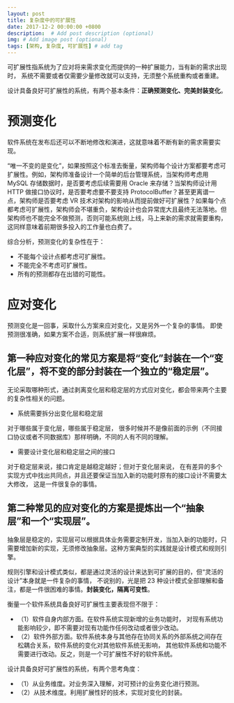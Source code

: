 ```yaml
---
layout: post
title: 复杂度中的可扩展性
date: 2017-12-2 00:00:00 +0800
description:  # Add post description (optional)
img: # Add image post (optional)
tags: [架构, 复杂度, 可扩展性] # add tag
---
```


可扩展性指系统为了应对将来需求变化而提供的一种扩展能力，当有新的需求出现时，
系统不需要或者仅需要少量修改就可以支持，无须整个系统重构或者重建。


设计具备良好可扩展性的系统，有两个基本条件：**正确预测变化、完美封装变化**。

# 预测变化
软件系统在发布后还可以不断地修改和演进，这就意味着不断有新的需求需要实现。

“唯一不变的是变化”，如果按照这个标准去衡量，架构师每个设计方案都要考虑可扩展性。例如，架构师准备设计一个简单的后台管理系统，当架构师考虑用 MySQL 存储数据时，是否要考虑后续需要用 Oracle 来存储？当架构师设计用 HTTP 做接口协议时，是否要考虑要不要支持 ProtocolBuffer？甚至更离谱一点，架构师是否要考虑 VR 技术对架构的影响从而提前做好可扩展性？如果每个点都考虑可扩展性，架构师会不堪重负，架构设计也会异常庞大且最终无法落地。但架构师也不能完全不做预测，否则可能系统刚上线，马上来新的需求就需要重构，这同样意味着前期很多投入的工作量也白费了。

综合分析，预测变化的复杂性在于：

- 不能每个设计点都考虑可扩展性。
- 不能完全不考虑可扩展性。
- 所有的预测都存在出错的可能性。


# 应对变化

预测变化是一回事，采取什么方案来应对变化，又是另外一个复杂的事情。
即使预测很准确，如果方案不合适，则系统扩展一样很麻烦。

## 第一种应对变化的常见方案是**将“变化”封装在一个“变化层”，将不变的部分封装在一个独立的“稳定层”**。

无论采取哪种形式，通过剥离变化层和稳定层的方式应对变化，都会带来两个主要的复杂性相关的问题。

- 系统需要拆分出变化层和稳定层

对于哪些属于变化层，哪些属于稳定层，
很多时候并不是像前面的示例（不同接口协议或者不同数据库）那样明确，不同的人有不同的理解。

- 需要设计变化层和稳定层之间的接口

对于稳定层来说，接口肯定是越稳定越好；但对于变化层来说，
在有差异的多个实现方式中找出共同点，并且还要保证当加入新的功能时原有的接口设计不需要太大修改，
这是一件很复杂的事情。

## 第二种常见的应对变化的方案是提炼出一个“抽象层”和一个“实现层”。

抽象层是稳定的，实现层可以根据具体业务需要定制开发，当加入新的功能时，只需要增加新的实现，无须修改抽象层。这种方案典型的实践就是设计模式和规则引擎。

规则引擎和设计模式类似，都是通过灵活的设计来达到可扩展的目的，但“灵活的设计”本身就是一件复杂的事情，
不说别的，光是把 23 种设计模式全部理解和备注，都是一件很困难的事情。**封装变化，隔离可变性**。

衡量一个软件系统具备良好可扩展性主要表现但不限于：
- （1）软件自身内部方面。在软件系统实现新增的业务功能时，
对现有系统功能影响较少，即不需要对现有功能作任何改动或者很少改动。
- （2）软件外部方面。软件系统本身与其他存在协同关系的外部系统之间存在松耦合关系，软件系统的变化对其他软件系统无影响，
其他软件系统和功能不需要进行改动。反之，则是一个可扩展性不好的软件系统。

设计具备良好可扩展性的系统，有两个思考角度：
- （1）从业务维度。对业务深入理解，对可预计的业务变化进行预测。
- （2）从技术维度。利用扩展性好的技术，实现对变化的封装。
